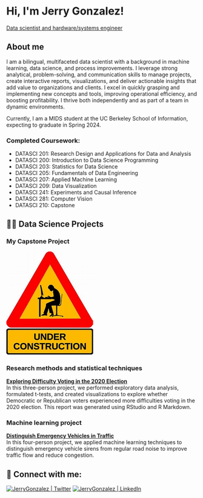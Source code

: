 <h1>Hi, I'm Jerry Gonzalez!</h1>
<p><a href="https://linkedin.com/in/gerardoagonzalez">Data scientist and hardware/systems engineer</a></p>

<h2>About me</h2>
<p>I am a bilingual, multifaceted data scientist with a background in machine learning, data science, and process improvements. I leverage strong analytical, problem-solving, and communication skills to manage projects, create interactive reports, visualizations, and deliver actionable insights that add value to organizations and clients. I excel in quickly grasping and implementing new concepts and tools, improving operational efficiency, and boosting profitability. I thrive both independently and as part of a team in dynamic environments.</p>
<p>Currently, I am a MIDS student at the UC Berkeley School of Information, expecting to graduate in Spring 2024.</p>

<h3>Completed Coursework:</h3>
<ul>
  <li>DATASCI 201: Research Design and Applications for Data and Analysis</li>
  <li>DATASCI 200: Introduction to Data Science Programming</li>
  <li>DATASCI 203: Statistics for Data Science</li>
  <li>DATASCI 205: Fundamentals of Data Engineering</li>
  <li>DATASCI 207: Applied Machine Learning</li>
  <li>DATASCI 209: Data Visualization</li>
  <li>DATASCI 241: Experiments and Causal Inference</li>
  <li>DATASCI 281: Computer Vision</li>
  <li>DATASCI 210: Capstone</li>
</ul>

<h2>👨‍💻 Data Science Projects</h2>

<h3>My Capstone Project</h3>
<img src="./images/underConstruction.jpg" alt="Under Construction">

<h3>Research methods and statistical techniques</h3>
<p><strong><a href="https://github.com/UC-Berkeley-I-School/Project2_Gonzalez_Lu_Desai">Exploring Difficulty Voting in the 2020 Election</a></strong><br>
In this three-person project, we performed exploratory data analysis, formulated t-tests, and created visualizations to explore whether Democratic or Republican voters experienced more difficulties voting in the 2020 election. This report was generated using RStudio and R Markdown.</p>

<h3>Machine learning project</h3>
<p><strong><a href="https://github.com/UC-Berkeley-I-School/mids-207-final-project-summer23-Nick-Frances-Jerry-Chi">Distinguish Emergency Vehicles in Traffic</a></strong><br>
In this four-person project, we applied machine learning techniques to distinguish emergency vehicle sirens from regular road noise to improve traffic flow and reduce congestion.</p>

<h2>🤳 Connect with me:</h2>
<p><a href="https://twitter.com/GonzalezJerry16"><img src="https://cdn.simpleicons.org/twitter" alt="JerryGonzalez | Twitter"></a>
<a href="https://linkedin.com/in/gerardoagonzalez"><img src="https://cdn.simpleicons.org/linkedin" alt="JerryGonzalez | LinkedIn"></a></p>
